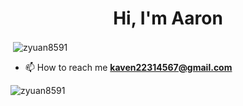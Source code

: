 <h1 align="center">Hi, I'm Aaron</h1>
<p>&nbsp;<img align="center" src="https://github-readme-stats.vercel.app/api?username=zyuan8591&show_icons=true&locale=en" alt="zyuan8591" /></p>
<!-- <h3 align="center">A passionate frontend developer from India</h3> -->

- 📫 How to reach me **kaven22314567@gmail.com**

<p><img align="left" src="https://github-readme-stats.vercel.app/api/top-langs?username=zyuan8591&show_icons=true&locale=en&layout=compact" alt="zyuan8591" /></p>
